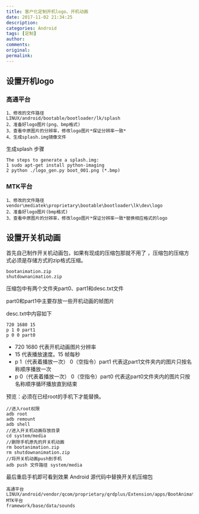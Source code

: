 ```yaml
---
title: 客户化定制开机logo、开机动画
date: 2017-11-02 21:34:25
description: 
categories: Android
tags: [定制]
author:
comments:
original:
permalink: 
---
```


## 设置开机logo
### 高通平台
```
1、修改的文件路径
LINUX/android/bootable/bootloader/lk/splash
2、准备好logo图片(png、bmp格式)
3、查看中原图片的分辨率，修改logo图片*保证分辨率一致*
4、生成splash.img镜像文件
```
生成splash 步骤
```
The steps to generate a splash.img:
1 sudo apt-get install python-imaging
2 python ./logo_gen.py boot_001.png (*.bmp)
```
### MTK平台
```
1、修改的文件路径
vendor\mediatek\proprietary\bootable\bootloader\lk\dev\logo
2、准备好logo图片(bmp格式)
3、查看中原图片的分辨率，修改logo图片*保证分辨率一致*替换相应格式的logo

```
## 设置开关机动画
首先自己制作开关机动画包，如果有现成的压缩包那就不用了
，压缩包的压缩方式必须是存储方式的zip格式压缩。
```
bootanimation.zip
shutdownanimation.zip
```
压缩包中有两个文件夹part0、part1和desc.txt文件

part0和part1中主要存放一些开机动画的帧图片

desc.txt中内容如下

```
720 1680 15
p 1 0 part1
p 0 0 part0

```
 - 720 1680 代表开机动画图片分辨率
 - 15 代表播放速度。15 帧每秒
 - p 1（代表着播放一次） 0（空指令）part1 代表这part1文件夹内的图片只按名称顺序播放一次
 - p 0（代表着播放一次） 0（空指令）part0  代表这part0文件夹内的图片只按名称顺序循环播放直到结束

预览：必须在已经root的手机下才能替换。
```
//进入root权限
adb root
adb remount 
adb shell 
//进入开关机动画存放目录
cd system/media 
//删除手机原先的开关机动画
rm bootanimation.zip
rm shutdownanimation.zip 
//将开关机动画push到手机
adb push 文件路径 system/media
```
最后重启手机即可看到效果
Android 源代码中替换开关机压缩包
```
高通平台
LINUX/android/vendor/qcom/proprietary/qrdplus/Extension/apps/BootAnimation
MTK平台
framework/base/data/sounds
```

